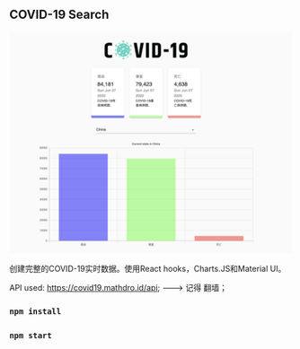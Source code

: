 

## COVID-19 Search

![COVID-19 ](https://raw.githubusercontent.com/Ts-qi/covid_19-/master/src/images/WechatIMG77.png)

创建完整的COVID-19实时数据。使用React hooks，Charts.JS和Material UI。


API used: https://covid19.mathdro.id/api; --->  记得  翻墙； 



### `npm install `



### `npm start`
